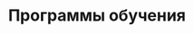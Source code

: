---
layout: programs
title: 'Программы обучения'

programs:
  -
    head: 'Внимание на себя'
    title: 'Программа «Личное&nbsp;развитие»'
    link: '/programs/intro'
    text:
      - 'Как устроен я?'
      - 'Как развивать себя как систему?'
      - 'Как учиться быстрее, действовать яснее, формировать свою траекторию и&nbsp;роль в&nbsp;мире?'
    courses:
      -
        name: 'Системное саморазвитие'
        date: '22.06.2025'
      -
        name: 'Практики саморазвития'
        date: '23.06.2025'
      -
        name: 'Введение в системное мышление'
        date: '26.07.2025'
      -
        name: 'Системный фитнес'
        date: 'летом'

  -
    head: 'Внимание на окружение'
    title: 'Программа «Рабочее&nbsp;развитие»'
    link: '#'
    text:
      - 'Как влиять на других и договаривать всех между собой, проводить изменения в&nbsp;компаниях, создавать разные виды систем?'
    courses:
      -
        name: 'Рациональная работа'
        date: '15.05.2025'
      -
        name: 'Системное мышление и&nbsp;методология'
        date: '10.09.2025'
      -
        name: 'Системный менеджмент и&nbsp;инженерия'
        date: '09.09.2025'

  -
    head: 'Внимание на мышление'
    title: 'Программа «Исследовательское развитие»'
    link: '#'
    text:
      - 'Как устроен мир?'
      - 'Как разрабатывать мета-мета-модели, создавать методы и проектировать новые объяснения об&nbsp;устройстве мира?'
    courses:
      -
        name: 'Интеллект-стек'
        date: 'дата'

---